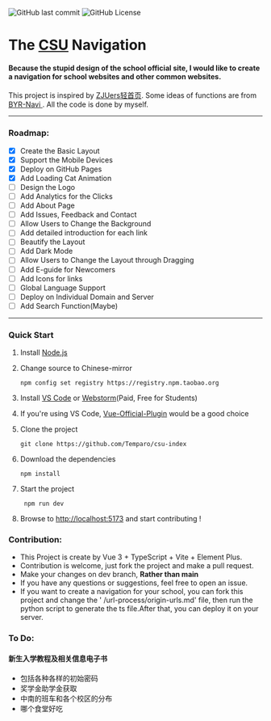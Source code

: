 ![GitHub last commit](https://img.shields.io/github/last-commit/Temparo/csu-index)
![GitHub License](https://img.shields.io/github/license/Temparo/csu-index)

# The [CSU](https://www.csu.edu.cn/) Navigation

#### Because the stupid design of the school official site, I would like to create a navigation for school websites and other common websites.

This project is inspired by [ZJUers轻首页](https://zjuers.com/).
Some ideas of functions are from [ BYR-Navi
](https://github.com/BYR-Navi/BYR-Navi).
All the code is done by myself.

---

### Roadmap:

- [x] Create the Basic Layout
- [x] Support the Mobile Devices
- [x] Deploy on GitHub Pages
- [x] Add Loading Cat Animation
- [ ] Design the Logo
- [ ] Add Analytics for the Clicks
- [ ] Add About Page
- [ ] Add Issues, Feedback and Contact
- [ ] Allow Users to Change the Background
- [ ] Add detailed introduction for each link
- [ ] Beautify the Layout
- [ ] Add Dark Mode
- [ ] Allow Users to Change the Layout through Dragging
- [ ] Add E-guide for Newcomers
- [ ] Add Icons for links
- [ ] Global Language Support
- [ ] Deploy on Individual Domain and Server
- [ ] Add Search Function(Maybe)

---

### Quick Start

1. Install [Node.js](https://nodejs.org/en/download/)

2. Change source to Chinese-mirror

   ```shell
   npm config set registry https://registry.npm.taobao.org
   ```

3. Install [VS Code](https://code.visualstudio.com/) or [Webstorm](https://www.jetbrains.com/webstorm/)(Paid, Free for
   Students)

4. If you're using VS Code, [Vue-Official-Plugin](https://marketplace.visualstudio.com/items?itemName=Vue.volar) would
   be a good choice

5. Clone the project

   ```shell
   git clone https://github.com/Temparo/csu-index
   ```

6. Download the dependencies

   ```shell
   npm install
   ```

7. Start the project

   ```shell
    npm run dev
   ```
8. Browse to [http://localhost:5173](http://localhost:5173) and start contributing !

### Contribution:

- This Project is create by Vue 3 + TypeScript + Vite + Element Plus.
- Contribution is welcome, just fork the project and make a pull request.
- Make your changes on dev branch, **Rather than main**
- If you have any questions or suggestions, feel free to open an issue.
- If you want to create a navigation for your school, you can fork this project and change the '
  /url-process/origin-urls.md' file, then run the python script to generate the ts file.After that, you can deploy it on
  your server.

### To Do:

#### 新生入学教程及相关信息电子书

- 包括各种各样的初始密码
- 奖学金助学金获取
- 中南的班车和各个校区的分布
- 哪个食堂好吃